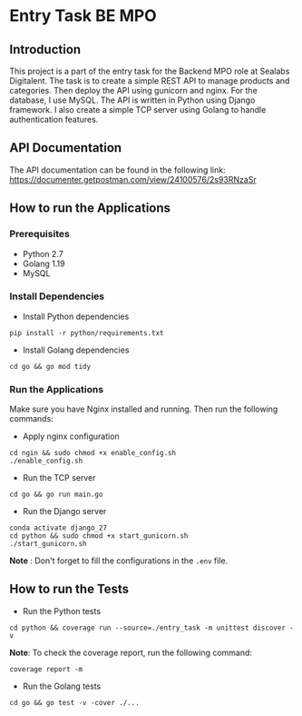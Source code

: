 # Entry Task BE MPO

## Introduction
This project is a part of the entry task for the Backend MPO role at Sealabs Digitalent. The task is to create a simple REST API to manage products and categories. Then deploy the API using gunicorn and nginx. For the database, I use MySQL. The API is written in Python using Django framework. I also create a simple TCP server using Golang to handle authentication features.

## API Documentation
The API documentation can be found in the following link: https://documenter.getpostman.com/view/24100576/2s93RNzaSr

## How to run the Applications

### Prerequisites
- Python 2.7
- Golang 1.19
- MySQL

### Install Dependencies
- Install Python dependencies
```
pip install -r python/requirements.txt
```

- Install Golang dependencies
```
cd go && go mod tidy
```

### Run the Applications
Make sure you have Nginx installed and running. Then run the following commands:
- Apply nginx configuration
```
cd ngin && sudo chmod +x enable_config.sh
./enable_config.sh
```

- Run the TCP server
```
cd go && go run main.go
```

- Run the Django server
```
conda activate django_27
cd python && sudo chmod +x start_gunicorn.sh
./start_gunicorn.sh
```
**Note** : Don't forget to fill the configurations in the `.env` file.

## How to run the Tests
- Run the Python tests
```
cd python && coverage run --source=./entry_task -m unittest discover -v
```
**Note**: To check the coverage report, run the following command:
```
coverage report -m
```

- Run the Golang tests
```
cd go && go test -v -cover ./...
```